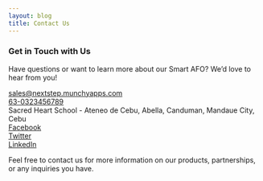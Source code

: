 ```yaml
---
layout: blog
title: Contact Us
---
```


### Get in Touch with Us

Have questions or want to learn more about our Smart AFO? We’d love to hear from you!

<div class="flex items-center space-x-3">
  <i class="fas fa-envelope w-5 h-5 text-purple-600"></i>
  <a href="mailto:email@company.com" class="text-purple-600">sales@nextstep.munchyapps.com</a>
</div>

<div class="flex items-center space-x-3">
  <i class="fas fa-phone w-5 h-5 text-purple-600"></i>
  <a href="tel:+1234567890" class="text-purple-600">63-0323456789</a>
</div>

<div class="flex items-center space-x-3">
  <i class="fas fa-map-marker-alt w-5 h-5 text-purple-600"></i>
  <span class="text-purple-600">Sacred Heart School - Ateneo de Cebu, Abella, Canduman, Mandaue City, Cebu</span>
</div>

<div class="flex items-center space-x-3">
  <i class="fab fa-facebook w-5 h-5 text-purple-600"></i>
  <a href="https://www.facebook.com/yourcompany" class="text-purple-600" target="_blank">Facebook</a>
</div>

<div class="flex items-center space-x-3">
  <i class="fab fa-twitter w-5 h-5 text-purple-600"></i>
  <a href="https://www.twitter.com/yourcompany" class="text-purple-600" target="_blank">Twitter</a>
</div>

<div class="flex items-center space-x-3">
  <i class="fab fa-linkedin w-5 h-5 text-purple-600"></i>
  <a href="https://www.linkedin.com/company/yourcompany" class="text-purple-600" target="_blank">LinkedIn</a>
</div>

Feel free to contact us for more information on our products, partnerships, or any inquiries you have.
